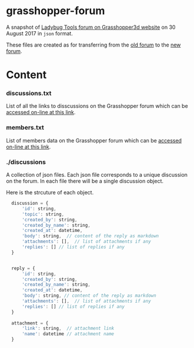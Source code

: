 # grasshopper-forum

A snapshot of [Ladybug Tools forum on Grasshopper3d website](http://www.grasshopper3d.com/group/ladybug/forum) on 30 August 2017 in `json` format.

These files are created as for transferring from the [old forum](http://www.grasshopper3d.com/group/ladybug/forum) to the [new forum](http://discourse.ladybug.tools).


# Content

### discussions.txt
List of all the links to disscussions on the Grasshopper forum which can be [accessed on-line at this link](http://www.grasshopper3d.com/group/ladybug/forum).

### members.txt
List of members data on the Grasshopper forum which can be [accessed on-line at this link](http://www.grasshopper3d.com/group/ladybug/user/list).

### ./discussions
A collection of json files. Each json file corresponds to a unique discussion on the forum. In each file there will be a single discussion object.

Here is the strcuture of each object.

```javascript
  discussion = {
      'id': string,
      'topic': string,
      'created_by': string,
      'created_by_name': string,
      'created_at': datetime,
      'body': string,  // content of the reply as markdown
      'attachments': [],  // list of attachments if any
      'replies': [] // list of replies if any
  }


  reply = {
      'id': string,
      'created_by': string,
      'created_by_name': string,
      'created_at': datetime,
      'body': string, // content of the reply as markdown
      'attachments': [],  // list of attachments if any
      'replies': [] // list of replies if any
  }
  
  attachment = {
      'link': string,  // attachment link
      'name': datetime // attachment name
  }
  
```
